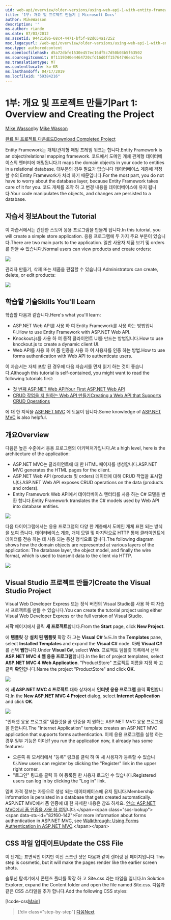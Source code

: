 ```yaml
---
uid: web-api/overview/older-versions/using-web-api-1-with-entity-framework-5/using-web-api-with-entity-framework-part-1
title: '1부: 개요 및 프로젝트 만들기 | Microsoft Docs'
author: MikeWasson
description: ''
ms.author: riande
ms.date: 07/03/2012
ms.assetid: 94421d86-68c4-4471-bf5f-82d654a17252
msc.legacyurl: /web-api/overview/older-versions/using-web-api-1-with-entity-framework-5/using-web-api-with-entity-framework-part-1
msc.type: authoredcontent
ms.openlocfilehash: d5a72dbfe1530e457ec16df5c7d50b03b5f63502
ms.sourcegitcommit: 0f1119340e4464720cfd16d0ff15764746ea1fea
ms.translationtype: MT
ms.contentlocale: ko-KR
ms.lasthandoff: 04/17/2019
ms.locfileid: "59384216"
---
```

# <a name="part-1-overview-and-creating-the-project"></a><span data-ttu-id="82f60-102">1부: 개요 및 프로젝트 만들기</span><span class="sxs-lookup"><span data-stu-id="82f60-102">Part 1: Overview and Creating the Project</span></span>

<span data-ttu-id="82f60-103">[Mike Wasson](https://github.com/MikeWasson)</span><span class="sxs-lookup"><span data-stu-id="82f60-103">by [Mike Wasson](https://github.com/MikeWasson)</span></span>

[<span data-ttu-id="82f60-104">완료 된 프로젝트 다운로드</span><span class="sxs-lookup"><span data-stu-id="82f60-104">Download Completed Project</span></span>](http://code.msdn.microsoft.com/ASP-NET-Web-API-with-afa30545)

<span data-ttu-id="82f60-105">Entity Framework는 개체/관계형 매핑 프레임 워크는 합니다.</span><span class="sxs-lookup"><span data-stu-id="82f60-105">Entity Framework is an object/relational mapping framework.</span></span> <span data-ttu-id="82f60-106">코드에서 도메인 개체 관계형 데이터베이스의 엔터티에 매핑됩니다.</span><span class="sxs-lookup"><span data-stu-id="82f60-106">It maps the domain objects in your code to entities in a relational database.</span></span> <span data-ttu-id="82f60-107">대부분의 경우 필요가 없습니다 데이터베이스 계층에 걱정할 수의 Entity Framework가 처리 하기 때문입니다.</span><span class="sxs-lookup"><span data-stu-id="82f60-107">For the most part, you do not have to worry about the database layer, because Entity Framework takes care of it for you.</span></span> <span data-ttu-id="82f60-108">코드 개체를 조작 하 고 변경 내용을 데이터베이스에 유지 됩니다.</span><span class="sxs-lookup"><span data-stu-id="82f60-108">Your code manipulates the objects, and changes are persisted to a database.</span></span>

## <a name="about-the-tutorial"></a><span data-ttu-id="82f60-109">자습서 정보</span><span class="sxs-lookup"><span data-stu-id="82f60-109">About the Tutorial</span></span>

<span data-ttu-id="82f60-110">이 자습서에서는 간단한 스토어 응용 프로그램을 만들게 됩니다.</span><span class="sxs-lookup"><span data-stu-id="82f60-110">In this tutorial, you will create a simple store application.</span></span> <span data-ttu-id="82f60-111">응용 프로그램에 두 가지 주요 부분이 있습니다.</span><span class="sxs-lookup"><span data-stu-id="82f60-111">There are two main parts to the application.</span></span> <span data-ttu-id="82f60-112">일반 사용자 제품 보기 및 orders를 만들 수 있습니다.</span><span class="sxs-lookup"><span data-stu-id="82f60-112">Normal users can view products and create orders:</span></span>

![](using-web-api-with-entity-framework-part-1/_static/image1.png)

<span data-ttu-id="82f60-113">관리자 만들기, 삭제 또는 제품을 편집할 수 있습니다.</span><span class="sxs-lookup"><span data-stu-id="82f60-113">Administrators can create, delete, or edit products:</span></span>

![](using-web-api-with-entity-framework-part-1/_static/image2.png)

## <a name="skills-youll-learn"></a><span data-ttu-id="82f60-114">학습할 기술</span><span class="sxs-lookup"><span data-stu-id="82f60-114">Skills You'll Learn</span></span>

<span data-ttu-id="82f60-115">학습할 다음과 같습니다.</span><span class="sxs-lookup"><span data-stu-id="82f60-115">Here's what you'll learn:</span></span>

- <span data-ttu-id="82f60-116">ASP.NET Web API를 사용 하 여 Entity Framework를 사용 하는 방법입니다.</span><span class="sxs-lookup"><span data-stu-id="82f60-116">How to use Entity Framework with ASP.NET Web API.</span></span>
- <span data-ttu-id="82f60-117">Knockout.js를 사용 하 여 동적 클라이언트 UI를 만드는 방법입니다.</span><span class="sxs-lookup"><span data-stu-id="82f60-117">How to use knockout.js to create a dynamic client UI.</span></span>
- <span data-ttu-id="82f60-118">Web API를 사용 하 여 폼 인증을 사용 하 여 사용자를 인증 하는 방법.</span><span class="sxs-lookup"><span data-stu-id="82f60-118">How to use forms authentication with Web API to authenticate users.</span></span>

<span data-ttu-id="82f60-119">이 자습서는 자체 포함 된 경우에 다음 자습서를 먼저 읽기 하는 것이 좋습니다.</span><span class="sxs-lookup"><span data-stu-id="82f60-119">Although this tutorial is self-contained, you might want to read the following tutorials first:</span></span>

- [<span data-ttu-id="82f60-120">첫 번째 ASP.NET Web API</span><span class="sxs-lookup"><span data-stu-id="82f60-120">Your First ASP.NET Web API</span></span>](../../getting-started-with-aspnet-web-api/tutorial-your-first-web-api.md)
- [<span data-ttu-id="82f60-121">CRUD 작업을 지 원하는 Web API 만들기</span><span class="sxs-lookup"><span data-stu-id="82f60-121">Creating a Web API that Supports CRUD Operations</span></span>](../creating-a-web-api-that-supports-crud-operations.md)

<span data-ttu-id="82f60-122">에 대 한 지식을 [ASP.NET MVC](../../../../mvc/index.md) 에 도움이 됩니다.</span><span class="sxs-lookup"><span data-stu-id="82f60-122">Some knowledge of [ASP.NET MVC](../../../../mvc/index.md) is also helpful.</span></span>

## <a name="overview"></a><span data-ttu-id="82f60-123">개요</span><span class="sxs-lookup"><span data-stu-id="82f60-123">Overview</span></span>

<span data-ttu-id="82f60-124">다음은 높은 수준에서 응용 프로그램의 아키텍처가입니다.</span><span class="sxs-lookup"><span data-stu-id="82f60-124">At a high level, here is the architecture of the application:</span></span>

- <span data-ttu-id="82f60-125">ASP.NET MVC는 클라이언트에 대 한 HTML 페이지를 생성합니다.</span><span class="sxs-lookup"><span data-stu-id="82f60-125">ASP.NET MVC generates the HTML pages for the client.</span></span>
- <span data-ttu-id="82f60-126">ASP.NET Web API (products 및 orders) 데이터에 대해 CRUD 작업을 표시합니다.</span><span class="sxs-lookup"><span data-stu-id="82f60-126">ASP.NET Web API exposes CRUD operations on the data (products and orders).</span></span>
- <span data-ttu-id="82f60-127">Entity Framework Web API에서 데이터베이스 엔터티를 사용 하는 C# 모델을 변환 합니다.</span><span class="sxs-lookup"><span data-stu-id="82f60-127">Entity Framework translates the C# models used by Web API into database entities.</span></span>

![](using-web-api-with-entity-framework-part-1/_static/image3.png)

<span data-ttu-id="82f60-128">다음 다이어그램에서는 응용 프로그램의 다양 한 계층에서 도메인 개체 표현 되는 방식을 보여 줍니다. 데이터베이스 계층, 개체 모델 및 마지막으로 HTTP 통해 클라이언트에 데이터를 전송 하는 데 사용 되는 통신 형식으로 합니다.</span><span class="sxs-lookup"><span data-stu-id="82f60-128">The following diagram shows how the domain objects are represented at various layers of the application: The database layer, the object model, and finally the wire format, which is used to transmit data to the client via HTTP.</span></span>

![](using-web-api-with-entity-framework-part-1/_static/image4.png)

## <a name="create-the-visual-studio-project"></a><span data-ttu-id="82f60-129">Visual Studio 프로젝트 만들기</span><span class="sxs-lookup"><span data-stu-id="82f60-129">Create the Visual Studio Project</span></span>

<span data-ttu-id="82f60-130">Visual Web Developer Express 또는 정식 버전의 Visual Studio를 사용 하 여 자습서 프로젝트를 만들 수 있습니다.</span><span class="sxs-lookup"><span data-stu-id="82f60-130">You can create the tutorial project using either Visual Web Developer Express or the full version of Visual Studio.</span></span>

<span data-ttu-id="82f60-131">**시작** 페이지에서 클릭 **새 프로젝트**합니다.</span><span class="sxs-lookup"><span data-stu-id="82f60-131">From the **Start** page, click **New Project**.</span></span>

<span data-ttu-id="82f60-132">에 **템플릿** 창 **설치 된 템플릿** 확장 하 고는 **Visual C#** 노드.</span><span class="sxs-lookup"><span data-stu-id="82f60-132">In the **Templates** pane, select **Installed Templates** and expand the **Visual C#** node.</span></span> <span data-ttu-id="82f60-133">아래 **Visual C#** 를 선택 **웹**합니다.</span><span class="sxs-lookup"><span data-stu-id="82f60-133">Under **Visual C#**, select **Web**.</span></span> <span data-ttu-id="82f60-134">프로젝트 템플릿 목록에서 선택 **ASP.NET MVC 4 웹 응용 프로그램**합니다.</span><span class="sxs-lookup"><span data-stu-id="82f60-134">In the list of project templates, select **ASP.NET MVC 4 Web Application**.</span></span> <span data-ttu-id="82f60-135">"ProductStore" 프로젝트 이름을 지정 하 고 클릭 **확인**합니다.</span><span class="sxs-lookup"><span data-stu-id="82f60-135">Name the project "ProductStore" and click **OK**.</span></span>

![](using-web-api-with-entity-framework-part-1/_static/image5.png)

<span data-ttu-id="82f60-136">에 **새 ASP.NET MVC 4 프로젝트** 대화 상자에서 **인터넷 응용 프로그램** 클릭 **확인**합니다.</span><span class="sxs-lookup"><span data-stu-id="82f60-136">In the **New ASP.NET MVC 4 Project** dialog, select **Internet Application** and click **OK**.</span></span>

![](using-web-api-with-entity-framework-part-1/_static/image6.png)

<span data-ttu-id="82f60-137">"인터넷 응용 프로그램" 템플릿을 폼 인증을 지 원하는 ASP.NET MVC 응용 프로그램을 만듭니다.</span><span class="sxs-lookup"><span data-stu-id="82f60-137">The "Internet Application" template creates an ASP.NET MVC application that supports forms authentication.</span></span> <span data-ttu-id="82f60-138">이제 응용 프로그램을 실행 하는 경우 일부 기능은 이미:</span><span class="sxs-lookup"><span data-stu-id="82f60-138">If you run the application now, it already has some features:</span></span>

- <span data-ttu-id="82f60-139">오른쪽 위 모서리에서 "등록" 링크를 클릭 하 여 새 사용자가 등록할 수 있습니다.</span><span class="sxs-lookup"><span data-stu-id="82f60-139">New users can register by clicking the "Register" link in the upper right corner.</span></span>
- <span data-ttu-id="82f60-140">"로그인" 링크를 클릭 하 여 등록된 한 사용자 로그인 수 있습니다.</span><span class="sxs-lookup"><span data-stu-id="82f60-140">Registered users can log in by clicking the "Log in" link.</span></span>

<span data-ttu-id="82f60-141">멤버 자격 정보는 자동으로 생성 되는 데이터베이스에 유지 됩니다.</span><span class="sxs-lookup"><span data-stu-id="82f60-141">Membership information is persisted in a database that gets created automatically.</span></span> <span data-ttu-id="82f60-142">ASP.NET MVC에서 폼 인증에 대 한 자세한 내용은 참조 하세요. [연습: ASP.NET MVC에서 폼 인증을 사용 하 여](https://msdn.microsoft.com/library/ff398049(VS.98).aspx)입니다.</span><span class="sxs-lookup"><span data-stu-id="82f60-142">For more information about forms authentication in ASP.NET MVC, see [Walkthrough: Using Forms Authentication in ASP.NET MVC](https://msdn.microsoft.com/library/ff398049(VS.98).aspx).</span></span>

## <a name="update-the-css-file"></a><span data-ttu-id="82f60-143">CSS 파일 업데이트</span><span class="sxs-lookup"><span data-stu-id="82f60-143">Update the CSS File</span></span>

<span data-ttu-id="82f60-144">이 단계는 표면적인 이지만 이전 스크린 샷은 다음과 같이 렌더링 된 페이지입니다.</span><span class="sxs-lookup"><span data-stu-id="82f60-144">This step is cosmetic, but it will make the pages render like the earlier screen shots.</span></span>

<span data-ttu-id="82f60-145">솔루션 탐색기에서 콘텐츠 폴더를 확장 하 고 Site.css 라는 파일을 엽니다.</span><span class="sxs-lookup"><span data-stu-id="82f60-145">In Solution Explorer, expand the Content folder and open the file named Site.css.</span></span> <span data-ttu-id="82f60-146">다음과 같은 CSS 스타일을 추가 합니다.</span><span class="sxs-lookup"><span data-stu-id="82f60-146">Add the following CSS styles:</span></span>

[!code-css[Main](using-web-api-with-entity-framework-part-1/samples/sample1.css)]

> [!div class="step-by-step"]
> [<span data-ttu-id="82f60-147">다음</span><span class="sxs-lookup"><span data-stu-id="82f60-147">Next</span></span>](using-web-api-with-entity-framework-part-2.md)
